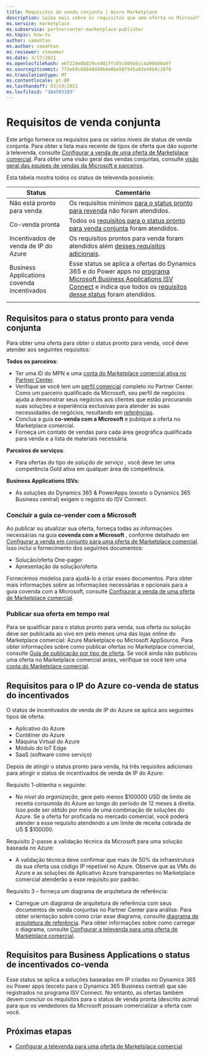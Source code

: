 ```yaml
---
title: Requisitos de venda conjunta | Azure Marketplace
description: Saiba mais sobre os requisitos que uma oferta no Microsoft Commercial Marketplace deve atender para se qualificar para o status de incentivados de venda pronta ou de venda conjunta.
ms.service: marketplace
ms.subservice: partnercenter-marketplace-publisher
ms.topic: how-to
author: vamahtan
ms.author: vamahtan
ms.reviewer: stmummer
ms.date: 3/17/2021
ms.openlocfilehash: e67219e0b029ce401ffc05c009a5cc4a96680a9f
ms.sourcegitcommit: 772eb9c6684dd4864e0ba507945a83e48b8c16f0
ms.translationtype: MT
ms.contentlocale: pt-BR
ms.lasthandoff: 03/19/2021
ms.locfileid: "104593383"
---
```

# <a name="co-sell-requirements"></a>Requisitos de venda conjunta

Este artigo fornece os requisitos para os vários níveis de status de venda conjunta. Para obter a lista mais recente de tipos de oferta que dão suporte à televenda, consulte  [Configurar a venda de uma oferta de Marketplace comercial](co-sell-configure.md). Para obter uma visão geral das vendas conjuntas, consulte [visão geral das equipes de vendas da Microsoft e parceiros](co-sell-overview.md).

Esta tabela mostra todos os status de televenda possíveis:

| Status | Comentário |
| ------------ | ------------- |
| Não está pronto para venda | Os requisitos mínimos [para o status pronto para revenda](#requirements-for-co-sell-ready-status) não foram atendidos. |
| Co-venda pronta | Todos os [requisitos para o status pronto para venda conjunta](#requirements-for-co-sell-ready-status) foram atendidos. |
| Incentivados de venda de IP do Azure | Os requisitos prontos para venda foram atendidos além [desses requisitos adicionais](#requirements-for-azure-ip-co-sell-incentivized-status). |
| Business Applications covenda incentivados | Esse status se aplica a ofertas do Dynamics 365 e do Power apps no [programa Microsoft Business Applications ISV Connect](business-applications-isv-program.md) e indica que todos os [requisitos desse status](#requirements-for-business-applications-co-sell-incentivized-status) foram atendidos. |
|||

## <a name="requirements-for-co-sell-ready-status"></a>Requisitos para o status pronto para venda conjunta

Para obter uma oferta para obter o status pronto para venda, você deve atender aos seguintes requisitos:

**Todos os parceiros**:

- Ter uma ID do MPN e uma [conta do Marketplace comercial ativa no Partner Center](./partner-center-portal/create-account.md).
- Verifique se você tem um [perfil comercial](/partner-center/create-a-marketing-profile) completo no Partner Center. Como um parceiro qualificado da Microsoft, seu perfil de negócios ajuda a demonstrar seus negócios aos clientes que estão procurando suas soluções e experiência exclusivas para atender às suas necessidades de negócios, resultando em [referências](/partner-center/referrals).
- Conclua a guia **co-venda com a Microsoft** e publique a oferta no Marketplace comercial.
- Forneça um contato de vendas para cada área geográfica qualificada para venda e a lista de materiais necessária.

**Parceiros de serviços**:

- Para ofertas do tipo de _solução de serviço_ , você deve ter uma competência Gold ativa em qualquer área de competência.

**Business Applications ISVs**:

- As soluções do Dynamics 365 & PowerApps (exceto o Dynamics 365 Business central) exigem o registro do ISV Connect.

### <a name="complete-the-co-sell-with-microsoft-tab"></a>Concluir a guia co-vender com a Microsoft

Ao publicar ou atualizar sua oferta, forneça todas as informações necessárias na guia **covenda com a Microsoft** , conforme detalhado em [Configurar a venda em conjunto para uma oferta de Marketplace comercial](commercial-marketplace-co-sell.md). Isso inclui o fornecimento dos seguintes documentos:

- Solução/oferta One-pager
- Apresentação da solução/oferta

Fornecemos modelos para ajudá-lo a criar esses documentos. Para obter mais informações sobre as informações necessárias e opcionais para a guia covenda com a Microsoft, consulte [Configurar a venda de uma oferta de Marketplace comercial](commercial-marketplace-co-sell.md).

### <a name="publish-your-offer-live"></a>Publicar sua oferta em tempo real

Para se qualificar para o status pronto para venda, sua oferta ou solução deve ser publicada ao vivo em pelo menos uma das lojas online do Marketplace comercial: Azure Marketplace ou Microsoft AppSource. Para obter informações sobre como publicar ofertas no Marketplace comercial, consulte [Guia de publicação por tipo de oferta](publisher-guide-by-offer-type.md). Se você ainda não publicou uma oferta no Marketplace comercial antes, verifique se você tem uma [conta do Marketplace comercial](./partner-center-portal/create-account.md).

## <a name="requirements-for-azure-ip-co-sell-incentivized-status"></a>Requisitos para o IP do Azure co-venda de status do incentivados

O status de incentivados de venda de IP do Azure se aplica aos seguintes tipos de oferta:

- Aplicativo do Azure
- Contêiner do Azure
- Máquina Virtual do Azure
- Módulo do IoT Edge
- SaaS (software como serviço)

Depois de atingir o status pronto para venda, há três requisitos adicionais para atingir o status de incentivados de venda de IP do Azure:

Requisito 1-obtenha o seguinte:

- No _nível da organização_, gere pelo menos $100000 USD de limite de receita consumida do Azure ao longo do período de 12 meses à direita. Isso pode ser obtido por meio de uma combinação de soluções do Azure. Se a oferta for proficada no mercado comercial, você poderá atender a esse requisito atendendo a um limite de receita cobrada de US $ $100000.

Requisito 2-passe a validação técnica da Microsoft para uma solução baseada no Azure:
- A validação técnica deve confirmar que mais de 50% da infraestrutura da sua oferta usa código IP repetível no Azure. Observe que as VMs do Azure e as soluções de Aplicativo Azure transparentes no Marketplace comercial atenderão a esse requisito por padrão.

Requisito 3 – forneça um diagrama de arquitetura de referência:
- Carregue um diagrama de arquitetura de referência com seus documentos de venda conjuntas no Partner Center para análise. Para obter orientação sobre como criar esse diagrama, consulte [diagrama de arquitetura de referência](reference-architecture-diagram.md). Para obter informações sobre como carregar o diagrama, consulte [Configurar a televenda para uma oferta de Marketplace comercial](commercial-marketplace-co-sell.md).

## <a name="requirements-for-business-applications-co-sell-incentivized-status"></a>Requisitos para Business Applications o status de incentivados co-venda

Esse status se aplica a soluções baseadas em IP criadas no Dynamics 365 ou Power apps (exceto para o Dynamics 365 Business central) que são registrados no programa ISV Connect. No entanto, as ofertas também devem concluir os requisitos para o status de venda pronta (descrito acima) para que os vendedores da Microsoft possam comercializar a oferta com você.

## <a name="next-steps"></a>Próximas etapas

- [Configurar a televenda para uma oferta de Marketplace comercial](commercial-marketplace-co-sell.md)
